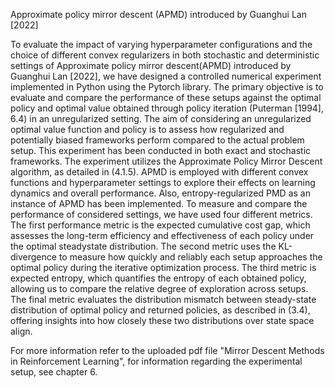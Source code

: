 Approximate policy mirror descent (APMD) introduced by Guanghui Lan [2022]

To evaluate the impact of varying hyperparameter configurations and the choice of different
convex regularizers in both stochastic and deterministic settings of Approximate policy mirror descent(APMD) introduced by Guanghui Lan [2022], we have designed a
controlled numerical experiment implemented in Python using the Pytorch library. The
primary objective is to evaluate and compare the performance of these setups against the
optimal policy and optimal value obtained through policy iteration (Puterman [1994], 6.4)
in an unregularized setting. The aim of considering an unregularized optimal value function
and policy is to assess how regularized and potentially biased frameworks perform
compared to the actual problem setup.
This experiment has been conducted in both exact and stochastic frameworks. The experiment
utilizes the Approximate Policy Mirror Descent algorithm, as detailed in (4.1.5).
APMD is employed with different convex functions and hyperparameter settings to explore
their effects on learning dynamics and overall performance. Also, entropy-regularized
PMD as an instance of APMD has been implemented.
To measure and compare the performance of considered settings, we have used four
different metrics. The first performance metric is the expected cumulative cost gap, which
assesses the long-term efficiency and effectiveness of each policy under the optimal steadystate
distribution. The second metric uses the KL-divergence to measure how quickly and
reliably each setup approaches the optimal policy during the iterative optimization process.
The third metric is expected entropy, which quantifies the entropy of each obtained
policy, allowing us to compare the relative degree of exploration across setups. The final
metric evaluates the distribution mismatch between steady-state distribution of optimal
policy and returned policies, as described in (3.4), offering insights into how closely these
two distributions over state space align.

For more information refer to the uploaded pdf file "Mirror Descent Methods in
Reinforcement Learning", for information regarding the experimental setup, see chapter 6.
